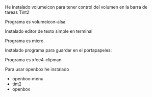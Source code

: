 He instalado volumeicon para tener control del volumen en la barra de tareas Tint2

Programa es volumeicon-alsa

Instalado editor de texto simple en terminal

Programa es micro

Instalado programa para guardar en el portapapeles:

Programa es xfce4-clipman

Para usar openbox he instalado

- openbox-menu
- tint2
- openbox
